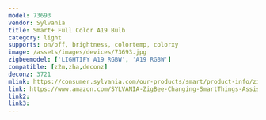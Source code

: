 ```yaml
---
model: 73693
vendor: Sylvania
title: Smart+ Full Color A19 Bulb
category: light
supports: on/off, brightness, colortemp, colorxy
image: /assets/images/devices/73693.jpg
zigbeemodel: ['LIGHTIFY A19 RGBW', 'A19 RGBW']
compatible: [z2m,zha,deconz]
deconz: 3721
mlink: https://consumer.sylvania.com/our-products/smart/product-info/zigbee/smart-zigbee-full-color-a19-led-light-bulb/index.jsp
link: https://www.amazon.com/SYLVANIA-ZigBee-Changing-SmartThings-Assistant/dp/B0197840KQ
link2: 
link3: 
---
```

